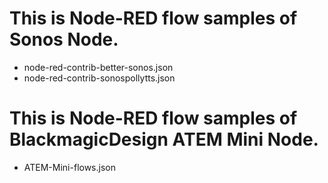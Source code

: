 # This is Node-RED flow samples of Sonos Node.

- node-red-contrib-better-sonos.json
- node-red-contrib-sonospollytts.json

# This is Node-RED flow samples of BlackmagicDesign ATEM Mini Node.

- ATEM-Mini-flows.json
